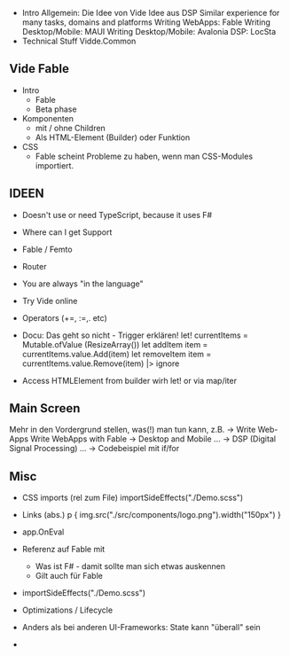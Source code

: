 * Intro
    Allgemein: Die Idee von Vide
    Idee aus DSP
    Similar experience for many tasks, domains and platforms
    Writing WebApps: Fable
    Writing Desktop/Mobile: MAUI
    Writing Desktop/Mobile: Avalonia
    DSP: LocSta
* Technical Stuff
    Vidde.Common

Vide Fable
---

* Intro
  * Fable
  * Beta phase
* Komponenten
    * mit / ohne Children
    * Als HTML-Element (Builder) oder Funktion
* CSS
  * Fable scheint Probleme zu haben, wenn man CSS-Modules importiert.


IDEEN
---

* Doesn't use or need TypeScript, because it uses F#
* Where can I get Support
* Fable / Femto
* Router
* You are always "in the language"
* Try Vide online

* Operators (+=, :=,. etc)
* Docu: Das geht so nicht - Trigger erklären!
        let! currentItems = Mutable.ofValue (ResizeArray())
        let addItem item = currentItems.value.Add(item)
        let removeItem item = currentItems.value.Remove(item) |> ignore
* Access HTMLElement from builder wirh let! or via map/iter




Main Screen
---
Mehr in den Vordergrund stellen, was(!) man tun kann, z.B.
  -> Write Web-Apps
    Write WebApps with Fable
  -> Desktop and Mobile
    ...
  -> DSP (Digital Signal Processing)
    ...
  -> Codebeispiel mit if/for

Misc
---
* CSS imports (rel zum File)
    importSideEffects("./Demo.scss")
* Links (abs.)
    p { img.src("./src/components/logo.png").width("150px") }
* app.OnEval
* Referenz auf Fable mit
  * Was ist F# - damit sollte man sich etwas auskennen
  * Gilt auch für Fable

* importSideEffects("./Demo.scss")
* Optimizations / Lifecycle
* Anders als bei anderen UI-Frameworks: State kann "überall" sein
*

